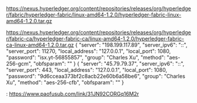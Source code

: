 https://nexus.hyperledger.org/content/repositories/releases/org/hyperledger/fabric/hyperledger-fabric/linux-amd64-1.2.0/hyperledger-fabric-linux-amd64-1.2.0.tar.gz

 

https://nexus.hyperledger.org/content/repositories/releases/org/hyperledger/fabric-ca/hyperledger-fabric-ca/linux-amd64-1.2.0/hyperledger-fabric-ca-linux-amd64-1.2.0.tar.gz
            {
  "server": "198.199.117.89",
  "server_ipv6": "::",
  "server_port": 11270,
  "local_address": "127.0.0.1",
  "local_port": 1080,
  "password": "isx.yt-56855857",
  "group": "Charles Xu",
  "method": "aes-256-gcm",
  "obfsparam": ""
}
{ "server": "45.79.79.37", "server_ipv6": "::", "server_port": 443, "local_address": "127.0.0.1", "local_port": 1080, "password": "9d6cceaa373bf2c8acb22e60b6a58be6", "group": "Charles Xu", "method": "aes-256-cfb", "obfsparam": "" } 
        
: https://www.paofusub.com/link/31JN92CORGq16M2r
